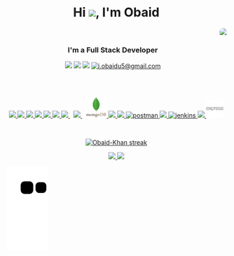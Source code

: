 <a href="https://iobaidu5.netlify.app/" target="_blank"></a>
<div style="display: inline"><br>
<h1 align="center">Hi <img src="https://raw.githubusercontent.com/MartinHeinz/MartinHeinz/master/wave.gif"
        width="30px">, I'm Obaid</h1>
<img align="right" height="150" style="border-radius:50px;"
        src="https://i.imgur.com/iXuL1HG.png" />
</div><br>
<h3 align="center">I'm a Full Stack Developer</h3>
<p align="center">
    <a href="https://iobaidu5.netlify.app/" target="_blank"><img src="https://img.icons8.com/external-tal-revivo-color-tal-revivo/32/000000/external-cloud-computing-user-profile-for-job-portfolio-website-classic-color-tal-revivo.png"/></a>
<a href = "https://www.linkedin.com/in/iobaidu5/"><img src="https://img.icons8.com/fluent/32/000000/linkedin.png"/></a>
<a href = "https://twitter.com/iobaidu5"><img src="https://img.icons8.com/fluent/32/000000/twitter.png"/></a>
<a href = "mailto:i.obaidu5@gmail.com"><img src="https://img.icons8.com/color/32/000000/gmail-new.png" alt="i.obaidu5@gmail.com"/></a>
</p>
<br />
<br />
<p align="center">
    <a href="https://www.w3.org/html/" target="_blank"> <img src="https://img.icons8.com/color/48/000000/html-5.png" />
    </a>
    <a href="https://www.w3schools.com/css/" target="_blank"> <img
            src="https://img.icons8.com/color/48/000000/css3.png" /> </a>
    <a href="https://getbootstrap.com" target="_blank"> <img
            src="https://img.icons8.com/color/48/000000/bootstrap.png" /> </a>
    <a href="https://developer.mozilla.org/en-US/docs/Web/JavaScript" target="_blank"> <img
            src="https://img.icons8.com/color/48/000000/javascript.png" /> </a>
    <a href="https://www.python.org" target="_blank"> <img src="https://img.icons8.com/color/48/000000/python.png" />
    </a>
    <a href="https://reactjs.org/" target="_blank"> <img
            src="https://img.icons8.com/color/48/000000/react-native.png" /> </a>
    <a style="padding-right:8px;" href="https://nodejs.org" target="_blank"> <img
            src="https://img.icons8.com/color/48/000000/nodejs.png" /> </a>
    <a style="padding-right:8px;" href="https://www.mysql.com/" target="_blank"> <img
            src="https://img.icons8.com/fluent/50/000000/mysql-logo.png" /> </a>
    <a href="https://www.mongodb.com/" target="_blank"> <img
            src="https://raw.githubusercontent.com/devicons/devicon/master/icons/mongodb/mongodb-original-wordmark.svg"
            alt="mongodb" width="48" height="48" /> </a>
            <a href="https://flutter.dev/" target="_blank"> <img src="https://img.icons8.com/color/48/000000/flutter.png"/> </a>
    <a href="https://firebase.google.com/" target="_blank"> <img
            src="https://img.icons8.com/color/48/000000/firebase.png" /> </a>
    <a href="https://postman.com" target="_blank"> <img
            src="https://www.vectorlogo.zone/logos/getpostman/getpostman-icon.svg" alt="postman" width="45"
            height="45" /> </a>
    <a href="https://git-scm.com/" target="_blank"> <img src="https://img.icons8.com/color/48/000000/git.png" /> </a>
    <a href="https://www.jenkins.io" target="_blank"> <img
            src="https://www.vectorlogo.zone/logos/jenkins/jenkins-icon.svg" alt="jenkins" width="48" height="48" />
    </a>
    <a href="https://redux.js.org" target="_blank"> <img src="https://img.icons8.com/color/48/000000/redux.png" /> </a>
    <a href="https://expressjs.com" target="_blank"> <img
            src="https://raw.githubusercontent.com/devicons/devicon/master/icons/express/express-original-wordmark.svg"
            alt="express" width="40" height="40" /> </a>
</p>

<!-- [![React Badge](https://img.shields.io/badge/-React-61DBFB?style=for-the-badge&labelColor=black&logo=react&logoColor=61DBFB)](#)  [![Javascript Badge](https://img.shields.io/badge/-Javascript-F0DB4F?style=for-the-badge&labelColor=black&logo=javascript&logoColor=F0DB4F)](#) [![Typescript Badge](https://img.shields.io/badge/-Typescript-007acc?style=for-the-badge&labelColor=black&logo=typescript&logoColor=007acc)](#) [![Nodejs Badge](https://img.shields.io/badge/-Nodejs-3C873A?style=for-the-badge&labelColor=black&logo=node.js&logoColor=3C873A)](#) [![GraphQL Badge](https://img.shields.io/badge/-GraphQl-e535ab?style=for-the-badge&labelColor=black&logo=node.js&logoColor=e535ab)](#) -->
<br />

<p align="center">
    <a href="https://github.com/iobaidu5/github-readme-streak-stats">
        <img title="🔥 Get streak stats for your profile at git.io/streak-stats" alt="Obaid-Khan streak" src="https://github-readme-streak-stats.herokuapp.com/?user=iobaidu5&theme=black-ice&hide_border=true&stroke=0000&background=060A0CD0" />
    </a>
</p>

<div align="center">
    <a href="https://github.com/iobaidu5">
    <img height="180em" src="https://github-readme-stats.vercel.app/api?username=iobaidu5&show_icons=true&theme=react&include_all_commits=true&count_private=true"/>
    <img height="180em" src="https://github-readme-stats.vercel.app/api/top-langs/?username=iobaidu5&layout=compact&langs_count=8&theme=react"/>
  </div>

  ![Snake animation](https://github.com/rafaballerini/rafaballerini/blob/output/github-contribution-grid-snake.svg)
